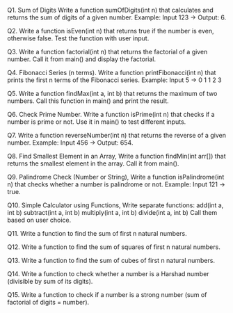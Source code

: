 Q1. Sum of Digits Write a function sumOfDigits(int n) that calculates and returns the sum of digits of a given number.
    Example: Input 123 → Output: 6.

Q2. Write a function isEven(int n) that returns true if the number is even, otherwise false. Test the function with user input.

Q3. Write a function factorial(int n) that returns the factorial of a given number. Call it from main() and display the factorial.

Q4. Fibonacci Series (n terms). Write a function printFibonacci(int n) that prints the first n terms of the Fibonacci series.
    Example: Input 5 → 0 1 1 2 3

Q5. Write a function findMax(int a, int b) that returns the maximum of two numbers. Call this function in main() and print the result.

Q6. Check Prime Number. Write a function isPrime(int n) that checks if a number is prime or not. Use it in main() to test different inputs.

Q7. Write a function reverseNumber(int n) that returns the reverse of a given number.
    Example: Input 456 → Output: 654.

Q8. Find Smallest Element in an Array, Write a function findMin(int arr[]) that returns the smallest element in the array.
    Call it from main().

Q9. Palindrome Check (Number or String), Write a function isPalindrome(int n) that checks whether a number is palindrome or not.
    Example: Input 121 → true.

Q10. Simple Calculator using Functions, Write separate functions:
        add(int a, int b)
        subtract(int a, int b)
        multiply(int a, int b)
        divide(int a, int b)
        Call them based on user choice.

Q11. Write a function to find the sum of first n natural numbers.

Q12. Write a function to find the sum of squares of first n natural numbers.

Q13. Write a function to find the sum of cubes of first n natural numbers.

Q14. Write a function to check whether a number is a Harshad number (divisible by sum of its digits).

Q15. Write a function to check if a number is a strong number (sum of factorial of digits = number).